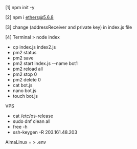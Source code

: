 [1] npm init -y

[2] npm i ethers@5.6.8

[3] change (addressReceiver and private key) in index.js file

[4] Terminal > node index

* cp index.js index2.js
* pm2 status
* pm2 save
* pm2 start index.js --name bot1
* pm2 reload all
* pm2 stop 0
* pm2 delete 0
* cat bot.js
* nano bot.js
* touch bot.js


VPS 

- cat /etc/os-release
- sudo dnf clean all
- free -h
- ssh-keygen -R 203.161.48.203

AlmaLinux = > .env
